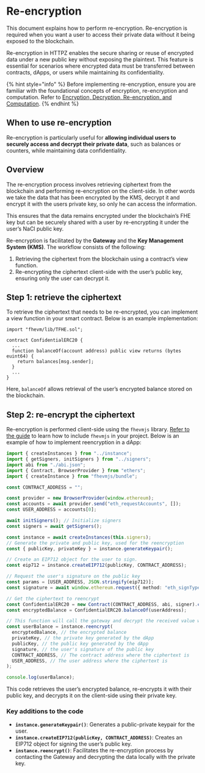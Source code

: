 # Re-encryption

This document explains how to perform re-encryption. Re-encryption is required when you want a user to access their private data without it being exposed to the blockchain.

Re-encryption in HTTPZ enables the secure sharing or reuse of encrypted data under a new public key without exposing the plaintext. This feature is essential for scenarios where encrypted data must be transferred between contracts, dApps, or users while maintaining its confidentiality.

{% hint style="info" %}
Before implementing re-encryption, ensure you are familiar with the foundational concepts of encryption, re-encryption and computation. Refer to [Encryption, Decryption, Re-encryption, and Computation](../d_re_ecrypt_compute.md).
{% endhint %}

## When to use re-encryption

Re-encryption is particularly useful for **allowing individual users to securely access and decrypt their private data**, such as balances or counters, while maintaining data confidentiality.

## Overview

The re-encryption process involves retrieving ciphertext from the blockchain and performing re-encryption on the client-side. In other words we take the data that has been encrypted by the KMS, decrypt it and encrypt it with the users private key, so only he can access the information.

This ensures that the data remains encrypted under the blockchain’s FHE key but can be securely shared with a user by re-encrypting it under the user’s NaCl public key.

Re-encryption is facilitated by the **Gateway** and the **Key Management System (KMS)**. The workflow consists of the following:

1. Retrieving the ciphertext from the blockchain using a contract’s view function.
2. Re-encrypting the ciphertext client-side with the user’s public key, ensuring only the user can decrypt it.

## Step 1: retrieve the ciphertext

To retrieve the ciphertext that needs to be re-encrypted, you can implement a view function in your smart contract. Below is an example implementation:

```solidity
import "fhevm/lib/TFHE.sol";

contract ConfidentialERC20 {
  ...
  function balanceOf(account address) public view returns (bytes euint64) {
    return balances[msg.sender];
  }
  ...
}
```

Here, `balanceOf` allows retrieval of the user’s encrypted balance stored on the blockchain.

## Step 2: re-encrypt the ciphertext

Re-encryption is performed client-side using the `fhevmjs` library. [Refer to the guide](../../frontend/webapp.md) to learn how to include `fhevmjs` in your project.
Below is an example of how to implement reencryption in a dApp:

```ts
import { createInstances } from "../instance";
import { getSigners, initSigners } from "../signers";
import abi from "./abi.json";
import { Contract, BrowserProvider } from "ethers";
import { createInstance } from "fhevmjs/bundle";

const CONTRACT_ADDRESS = "";

const provider = new BrowserProvider(window.ethereum);
const accounts = await provider.send("eth_requestAccounts", []);
const USER_ADDRESS = accounts[0];

await initSigners(); // Initialize signers
const signers = await getSigners();

const instance = await createInstances(this.signers);
// Generate the private and public key, used for the reencryption
const { publicKey, privateKey } = instance.generateKeypair();

// Create an EIP712 object for the user to sign.
const eip712 = instance.createEIP712(publicKey, CONTRACT_ADDRESS);

// Request the user's signature on the public key
const params = [USER_ADDRESS, JSON.stringify(eip712)];
const signature = await window.ethereum.request({ method: "eth_signTypedData_v4", params });

// Get the ciphertext to reencrypt
const ConfidentialERC20 = new Contract(CONTRACT_ADDRESS, abi, signer).connect(provider);
const encryptedBalance = ConfidentialERC20.balanceOf(userAddress);

// This function will call the gateway and decrypt the received value with the provided private key
const userBalance = instance.reencrypt(
  encryptedBalance, // the encrypted balance
  privateKey, // the private key generated by the dApp
  publicKey, // the public key generated by the dApp
  signature, // the user's signature of the public key
  CONTRACT_ADDRESS, // The contract address where the ciphertext is
  USER_ADDRESS, // The user address where the ciphertext is
);

console.log(userBalance);
```

This code retrieves the user’s encrypted balance, re-encrypts it with their public key, and decrypts it on the client-side using their private key.

### Key additions to the code

- **`instance.generateKeypair()`**: Generates a public-private keypair for the user.
- **`instance.createEIP712(publicKey, CONTRACT_ADDRESS)`**: Creates an EIP712 object for signing the user’s public key.
- **`instance.reencrypt()`**: Facilitates the re-encryption process by contacting the Gateway and decrypting the data locally with the private key.
